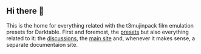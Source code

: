 ## Hi there 👋

This is the home for everything related with the t3mujinpack film emulation presets for Darktable. First and foremost, the [presets](https://github.com/t3mujinpack/t3mujinpack) but also everything related to it: the [discussions](https://github.com/orgs/t3mujinpack/discussions), the [main site](https://github.com/t3mujinpack/t3mujinpack.github.io) and, whenever it makes sense, a separate documentaion site.  


<!--

**Here are some ideas to get you started:**

🙋‍♀️ A short introduction - what is your organization all about?
🌈 Contribution guidelines - how can the community get involved?
👩‍💻 Useful resources - where can the community find your docs? Is there anything else the community should know?
🍿 Fun facts - what does your team eat for breakfast?
🧙 Remember, you can do mighty things with the power of [Markdown](https://docs.github.com/github/writing-on-github/getting-started-with-writing-and-formatting-on-github/basic-writing-and-formatting-syntax)
-->
